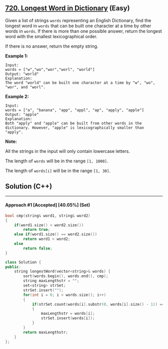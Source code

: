 ## [720. Longest Word in Dictionary](https://leetcode.com/problems/longest-word-in-dictionary/solution/) (Easy)

Given a list of strings `words` representing an English Dictionary, find the longest word in `words` that can be built one character at a time by other words in `words`.  If there is more than one possible answer, return the longest word with the smallest lexicographical order.

  If there is no answer, return the empty string.  

**Example 1:**
 

```
Input: 
words = ["w","wo","wor","worl", "world"]
Output: "world"
Explanation: 
The word "world" can be built one character at a time by "w", "wo", "wor", and "worl".
```

 



  

**Example 2:**
 

```
Input: 
words = ["a", "banana", "app", "appl", "ap", "apply", "apple"]
Output: "apple"
Explanation: 
Both "apply" and "apple" can be built from other words in the dictionary. However, "apple" is lexicographically smaller than "apply".
```

 



  

**Note:** 

All the strings in the input will only contain lowercase letters.

 

The length of `words` will be in the range `[1, 1000]`.

 

The length of `words[i]` will be in the range `[1, 30]`.

## Solution (C++)

---

#### Approach #1  [Accepted] [40.05%] (Set)

```c++
bool cmp(string& word1, string& word2)
{
    if(word1.size() < word2.size())
        return true;
    else if(word1.size() == word2.size())
        return word1 > word2;
    else
        return false;
}

class Solution {
public:
    string longestWord(vector<string>& words) {
        sort(words.begin(), words.end(), cmp);
        string maxLengthstr = "";
        set<string> strSet;
        strSet.insert("");
        for(int i = 0; i < words.size(); i++)
        {
            if(strSet.count(words[i].substr(0, words[i].size() - 1)) == 1)
            {
                maxLengthstr = words[i];
                strSet.insert(words[i]);
            }
        }
        return maxLengthstr;
    }
};
```

